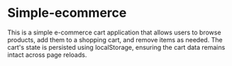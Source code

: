 # Simple-ecommerce
This is a simple e-commerce cart application that allows users to browse products, add them to a shopping cart, and remove items as needed. The cart's state is persisted using localStorage, ensuring the cart data remains intact across page reloads.
